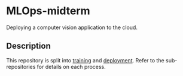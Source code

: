 # MLOps-midterm
Deploying a computer vision application to the cloud.

## Description

This repository is split into [training](https://github.com/BavarianToolbox/MLOps-midterm/tree/main/train) and [deployment](https://github.com/BavarianToolbox/MLOps-midterm/tree/main/deploy). Refer to the sub-repositories for details on each process.

